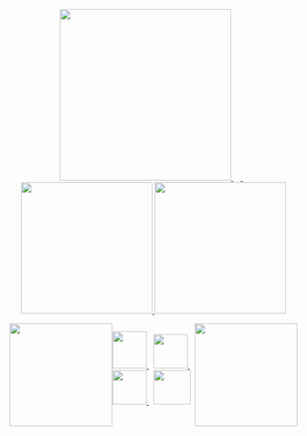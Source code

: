 <p align="center">
<a href="https://www.nvidia.com/ko-kr/geforce/graphics-cards/40-series/rtx-4090/" target="_blank">
<img src="https://user-images.githubusercontent.com/101509164/225854154-13f69901-7dbb-4ce5-8793-9f1282ce7123.png" width="300px">
</a>&nbsp;
<a href="https://www.youtube.com/watch?v=SdDs0ScOFSU" target="_blank">
  <img src="https://user-images.githubusercontent.com/101509164/225862946-ebc2005c-bd6a-4573-8062-e9d254592b58.png" style="width:5px; height:130px">
</a>&nbsp;&nbsp;
<a href="https://solved.ac/profile/aprkfrmrgua1" target="_blank">
  <img src="http://mazassumnida.wtf/api/v2/generate_badge?boj=aprkfrmrgua1" style="width:230px;">
</a>
<a href="https://www.acmicpc.net/user/aprkfrmrgua1">
  <img src="http://mazandi.herokuapp.com/api?handle=aprkfrmrgua1&theme=dark" style="width:230px;">
</a>
</p>
<div style="display: flex; justify-content: space-around">
    <a href="https://pytorch.kr/" target="_blank">
        <img src="https://user-images.githubusercontent.com/101509164/226171393-2573d7af-3988-4271-9548-952342198081.png" style="width:180px">
    </a>
    <p>
        <a href="mailto:aprkfrmrgua@gmail.com" target="_blank">
        <img src="https://user-images.githubusercontent.com/101509164/196611221-2e0f4522-8b05-4895-a00d-148394ad7811.png" style="width:60px; height:65px">
        </a>
    &nbsp;
        <a href="mailto:dnjfdid14@naver.com" target="_blank">
            <img src="https://user-images.githubusercontent.com/101509164/196611966-8736d416-ee3e-4f7d-9105-05f560be95e0.png" style="width:60px">
        </a>
    &nbsp;
        <a href="https://velog.io/@aprkfrmrgua" target="_blank">
            <img src="https://user-images.githubusercontent.com/101509164/196610533-424a8bb1-a6c6-48f2-a249-9535aca149da.png" style="width:60px">
        </a>
    &nbsp;
        <a href="https://www.lifewire.com/404-not-found-error-explained-2622936?utm_source=pinterest" target="_blank">
            <img src="https://user-images.githubusercontent.com/101509164/225542194-ce3245ae-5a42-466c-8908-c198a45f6223.png" style="width:65px; height:60px">
        </a>
    </p>
    <a href="https://fastapi.tiangolo.com/ko/" target="_blank">
            <img src="https://user-images.githubusercontent.com/101509164/226171277-3f954114-7884-4a17-b7e6-3f2e402f0ced.png" style="width:180px">
    </a>
</div>
<p style="display: flex; justify-content: center">
    <a href="https://youtu.be/9Lyrbt4osl0">
    <img src="https://user-images.githubusercontent.com/101509164/226171913-1459589f-4975-4739-a4d0-bba73d8345c6.png" style="width:800px; height:7px">
    </a>
</p>
